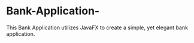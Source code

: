 # Bank-Application-
This Bank Application utilizes JavaFX to create a simple, yet elegant bank application. 
